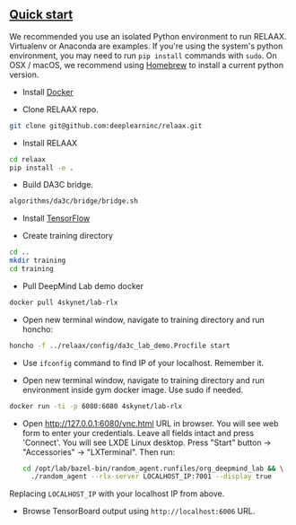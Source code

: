 ## [Quick start](#quick-start)

We recommended you use an isolated Python environment to run RELAAX. Virtualenv or Anaconda are examples. If you're using the system's python environment, you may need to run `pip install` commands with `sudo`. On OSX / macOS, we recommend using [Homebrew](http://brew.sh/) to install a current python version.

* Install <a href="https://docs.docker.com/engine/installation/" target="_blank">Docker</a>

* Clone RELAAX repo.
```bash
git clone git@github.com:deeplearninc/relaax.git
```

* Install RELAAX
```bash
cd relaax
pip install -e .
```

* Build DA3C bridge.
```bash
algorithms/da3c/bridge/bridge.sh
```

* Install <a href="https://www.tensorflow.org/get_started/os_setup" target="_blank">TensorFlow</a>

* Create training directory
```bash
cd ..
mkdir training
cd training
```

* Pull DeepMind Lab demo docker
```bash
docker pull 4skynet/lab-rlx
```

* Open new terminal window, navigate to training directory and run honcho:
```bash
honcho -f ../relaax/config/da3c_lab_demo.Procfile start
```

* Use `ifconfig` command to find IP of your localhost. Remember it.

* Open new terminal window, navigate to training directory and run environment inside gym docker image. Use sudo if needed.
```bash
docker run -ti -p 6080:6080 4skynet/lab-rlx
```

* Open http://127.0.0.1:6080/vnc.html URL in browser.
You will see web form to enter your credentials. Leave all fields intact and press 'Connect'.
You will see LXDE Linux desktop.
Press "Start" button -> "Accessories" -> "LXTerminal". Then run:

  ```bash
  cd /opt/lab/bazel-bin/random_agent.runfiles/org_deepmind_lab && \
    ./random_agent --rlx-server LOCALHOST_IP:7001 --display true
  ```
Replacing `LOCALHOST_IP` with your localhost IP from above.

* Browse TensorBoard output using `http://localhost:6006` URL.
